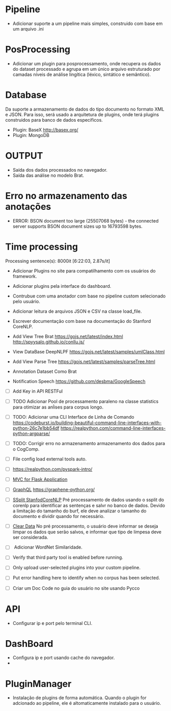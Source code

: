 # Pipeline
- Adicionar suporte a um pipeline mais simples, construido com base em um arquivo .ini 

# PosProcessing
- Adicionar um plugin para posprocessamento, onde recupera os dados do dataset processado
e agrupa em um único arquivo estruturado por camadas níveis de análise lingítica (léxico, sintático e semântico).

# Database
Da suporte a armazenamento de dados do tipo documento no formato XML e JSON.
Para isso, será usado a arquitetura de plugins, onde terá plugins construidos 
para banco de dados especificos.

- Plugin: BaseX http://basex.org/
- Plugin: MongoDB

# OUTPUT
- Saída dos dados processados no navegador.
- Saída das análise no modelo Brat.

# Erro no armazenamento das anotações
- ERROR: BSON document too large (25507068 bytes) - the connected server supports BSON document sizes up to 16793598 bytes.

# Time processing 
Processing sentence(s): 8000it [6:22:03,  2.87s/it]

- Adicionar Plugins no site para compatilhamento com os usuários do framework.
- Adicionar plugins pela interface do dashboard.
- Contrubue com uma anotador com base no pipeline custom selecionado pelo usuário.
- Adicionar leitura de arquivos JSON e CSV na classe load_file.
- Escrever documentação com base na documentação do Stanford CoreNLP.

- Add View Tree Brat
https://gojs.net/latest/index.html
http://spyysalo.github.io/conllu.js/

- View DataBase DeepNLPF
https://gojs.net/latest/samples/umlClass.html

- Add View Parse Tree
https://gojs.net/latest/samples/parseTree.html

- Annotation Dataset Como Brat

- Notification Speech
https://github.com/desbma/GoogleSpeech

- [ ] Add Key in API RESTFul

- [ ] TODO Adicionar Pool de processamento paraleno na classe statistics para otimizar as anĺises para corpus longo.

- [ ] TODO: Adicionar uma CLI Interface de Linha de Comando 
<https://codeburst.io/building-beautiful-command-line-interfaces-with-python-26c7e1bb54df>
<https://realpython.com/command-line-interfaces-python-argparse/> 

- [ ] TODO: Corrigir erro no armazenamento armazenamento dos dados para o CogComp.

- [ ] File config load external tools auto.

- [ ] https://realpython.com/pyspark-intro/

- [ ] [MVC for Flask Application](https://medium.com/@shravan007.c/mvc-for-flask-application-a636e6f58d72)

- [ ] [GraphQL](https://graphql.org/)
https://graphene-python.org/

- [ ] [SSplit StanfodCoreNLP]()
    Pré processamento de dados usando o ssplit do corenlp para identificar as sentenças e salvr no banco de dados. Devido a limitação do tamanho do burf, ele deve analizar o tamanho do documento e dividir quando for necessário.

- [ ] [Clear Data]()
    No pré processamento, o usuário deve informar se deseja limpar os dados que serão salvos, e informar que tipo de limpesa deve ser considerada.

- [ ] []()
    Adicionar WordNet Similaridade.

- [ ] Verify that third party tool is enabled before running.

- [ ] Only upload user-selected plugins into your custom pipeline.

- [ ] Put error handling here to identify when no corpus has been selected.

- [ ] Criar um Doc Code no guia do usuário no site usando Pycco


# API
- Configurar ip e port pelo terminal CLI.

# DashBoard

- Configura ip e port usando cache do navegador.
- 


# PluginManager
- Instalação de plugins de forma automática. Quando o plugin for adcionado ao pipeline, ele é altomaticamente instalado para o usuário.